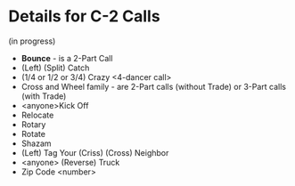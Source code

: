 
# Details for C-2 Calls
(in progress)

- **Bounce** - is a 2-Part Call
- (Left) (Split) Catch <number>
- (1/4 or 1/2 or 3/4) Crazy \<4-dancer call>
- Cross and Wheel family - are 2-Part calls (without Trade) or 3-Part calls (with Trade)
- \<anyone>Kick Off
- Relocate
- Rotary
- Rotate
- Shazam
- (Left) Tag Your (Criss) (Cross) Neighbor
- \<anyone> (Reverse) Truck
- Zip Code \<number>


